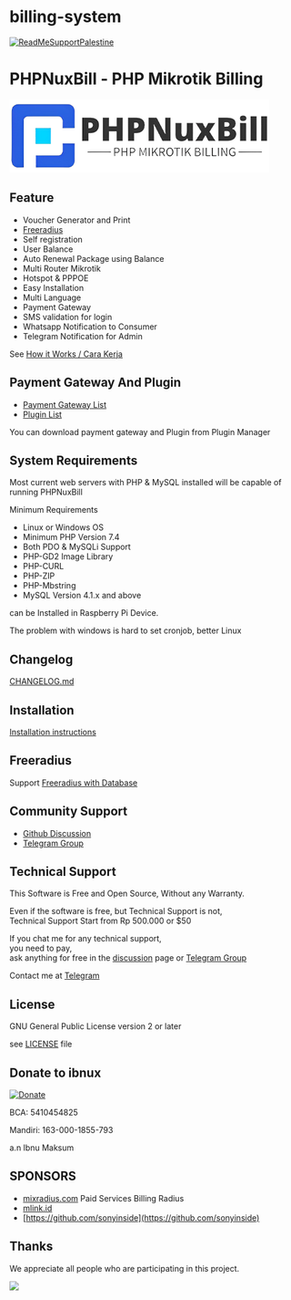 # billing-system

[![ReadMeSupportPalestine](https://raw.githubusercontent.com/Safouene1/support-palestine-banner/master/banner-project.svg)](https://s.id/standwithpalestine)

# PHPNuxBill - PHP Mikrotik Billing

![PHPNuxBill](install/img/logo.png)

## Feature

- Voucher Generator and Print
- [Freeradius](https://github.com/hotspotbilling/phpnuxbill/wiki/FreeRadius)
- Self registration
- User Balance
- Auto Renewal Package using Balance
- Multi Router Mikrotik
- Hotspot & PPPOE
- Easy Installation
- Multi Language
- Payment Gateway
- SMS validation for login
- Whatsapp Notification to Consumer
- Telegram Notification for Admin

See [How it Works / Cara Kerja](https://github.com/hotspotbilling/phpnuxbill/wiki/How-It-Works---Cara-kerja)

## Payment Gateway And Plugin

- [Payment Gateway List](https://github.com/orgs/hotspotbilling/repositories?q=payment+gateway)
- [Plugin List](https://github.com/orgs/hotspotbilling/repositories?q=plugin)

You can download payment gateway and Plugin from Plugin Manager

## System Requirements

Most current web servers with PHP & MySQL installed will be capable of running PHPNuxBill

Minimum Requirements

- Linux or Windows OS
- Minimum PHP Version 7.4
- Both PDO & MySQLi Support
- PHP-GD2 Image Library
- PHP-CURL
- PHP-ZIP
- PHP-Mbstring
- MySQL Version 4.1.x and above

can be Installed in Raspberry Pi Device.

The problem with windows is hard to set cronjob, better Linux

## Changelog

[CHANGELOG.md](CHANGELOG.md)

## Installation

[Installation instructions](https://github.com/hotspotbilling/phpnuxbill/wiki)

## Freeradius

Support [Freeradius with Database](https://github.com/hotspotbilling/phpnuxbill/wiki/FreeRadius)

## Community Support

- [Github Discussion](https://github.com/hotspotbilling/phpnuxbill/discussions)
- [Telegram Group](https://t.me/phpmixbill)

## Technical Support

This Software is Free and Open Source, Without any Warranty.

Even if the software is free, but Technical Support is not,  
Technical Support Start from Rp 500.000 or $50

If you chat me for any technical support,  
you need to pay,  
ask anything for free in the [discussion](/hotspotbilling/phpnuxbill/discussions) page or [Telegram Group](https://t.me/phpnuxbill)

Contact me at [Telegram](https://t.me/ibnux)

## License

GNU General Public License version 2 or later

see [LICENSE](LICENSE) file


## Donate to ibnux

[![Donate](https://img.shields.io/badge/Donate-PayPal-green.svg)](https://paypal.me/ibnux)

BCA: 5410454825

Mandiri: 163-000-1855-793

a.n Ibnu Maksum

## SPONSORS

- [mixradius.com](https://mixradius.com/) Paid Services Billing Radius
- [mlink.id](https://mlink.id)
- [https://github.com/sonyinside](https://github.com/sonyinside)

## Thanks
We appreciate all people who are participating in this project.

<a href="https://github.com/hotspotbilling/phpnuxbill/graphs/contributors">
  <img src="https://contrib.rocks/image?repo=hotspotbilling/phpnuxbill" />
</a>
